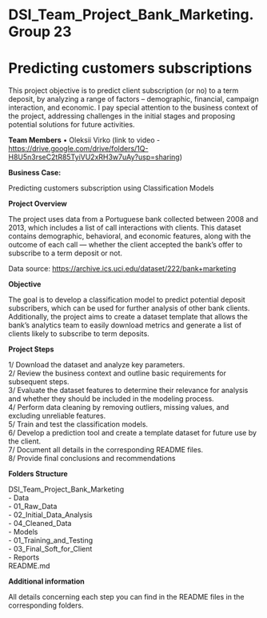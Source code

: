 # DSI_Team_Project_Bank_Marketing. Group 23
# Predicting customers subscriptions

This project objective is to predict client subscription (or no) to a term deposit, by analyzing a range of factors – demographic, financial, campaign interaction, and economic. 
I pay special attention to the business context of the project, addressing challenges in the initial stages and proposing potential solutions for future activities.

**Team Members**
•	Oleksii Virko (link to video - https://drive.google.com/drive/folders/1Q-H8U5n3rseC2tR85TyiVU2xRH3w7uAy?usp=sharing)

**Business Case:** 

Predicting customers subscription using Classification Models

**Project Overview**

The project uses data from a Portuguese bank collected between 2008 and 2013, which includes a list of call interactions with clients. This dataset contains demographic, behavioral, and economic features, along with the outcome of each call — whether the client accepted the bank’s offer to subscribe to a term deposit or not.

Data source: https://archive.ics.uci.edu/dataset/222/bank+marketing

**Objective**

The goal is to develop a classification model to predict potential deposit subscribers, which can be used for further analysis of other bank clients. Additionally, the project aims to create a dataset template that allows the bank’s analytics team to easily download metrics and generate a list of clients likely to subscribe to term deposits.
   
**Project Steps**

1/ Download the dataset and analyze key parameters.  
2/ Review the business context and outline basic requirements for subsequent steps.  
3/ Evaluate the dataset features to determine their relevance for analysis and whether they should be included in the modeling process.  
4/ Perform data cleaning by removing outliers, missing values, and excluding unreliable features.  
5/ Train and test the classification models.  
6/ Develop a prediction tool and create a template dataset for future use by the client.  
7/ Document all details in the corresponding README files.  
8/ Provide final conclusions and recommendations  

**Folders Structure**

DSI_Team_Project_Bank_Marketing  
    - Data  
        - 01_Raw_Data  
        - 02_Initial_Data_Analysis  
        - 04_Cleaned_Data  
    - Models  
        - 01_Training_and_Testing  
    - 03_Final_Soft_for_Client  
    - Reports  
    README.md  
   
**Additional information**

All details concerning each step you can find in the README files in the corresponding folders.
